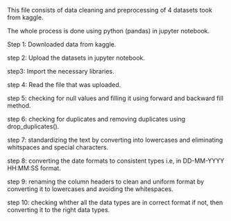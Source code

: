 This file consists of data cleaning and preprocessing of 4 datasets took from kaggle.

The whole process is done using python (pandas) in jupyter notebook.

Step 1: Downloaded data from kaggle.

step 2: Upload the datasets in jupyter notebook.

step3: Import the necessary libraries.

step 4: Read the file that was uploaded.

step 5: checking for null values and filling it using forward and backward fill method.

step 6: checking for duplicates and removing duplicates using drop_duplicates().

step 7: standardizing the text by converting into lowercases and eliminating whitspaces and special characters.

step 8: converting the date formats to consistent types i.e, in DD-MM-YYYY HH:MM:SS format.

step 9: renaming the column headers to clean and uniform format by converting it to lowercases and avoiding the whitespaces.

step 10: checking whther all the data types are in correct format if not, then converting it to the right data types.
